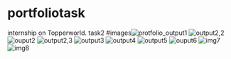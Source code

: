 # portfoliotask
internship on Topperworld. task2
#images![protfolio_output1](https://github.com/shashank960/portfoliotask/assets/141303919/554ed1c5-440e-4105-acf8-9ead665ff3c5)
![output2,2](https://github.com/shashank960/portfoliotask/assets/141303919/feb43142-20a4-4776-9915-cecf8072d763)
![ouput2](https://github.com/shashank960/portfoliotask/assets/141303919/156cdc9c-f303-4fa0-ae4f-016fa5d4a3cd)
![output2,3](https://github.com/shashank960/portfoliotask/assets/141303919/aaa49a61-3cbe-4579-bf2c-312a0e79b986)
![output3](https://github.com/shashank960/portfoliotask/assets/141303919/117ede91-e40d-4e7e-bcb8-bc71a4e57a06)
![output4](https://github.com/shashank960/portfoliotask/assets/141303919/a78cdda4-9c59-455c-9e82-fc73ed5290d9)
![output5](https://github.com/shashank960/portfoliotask/assets/141303919/6036f93c-d124-4394-a9f8-01e99c84ccf3)
![ouput6](https://github.com/shashank960/portfoliotask/assets/141303919/573469c4-664f-4d33-b054-af7575232b69)
![img7](https://github.com/shashank960/portfoliotask/assets/141303919/a78afe2a-1746-44bd-8a09-15b9ade04408)
![img8](https://github.com/shashank960/portfoliotask/assets/141303919/ec758f49-5276-4e56-998b-3aabed5c1a71)
